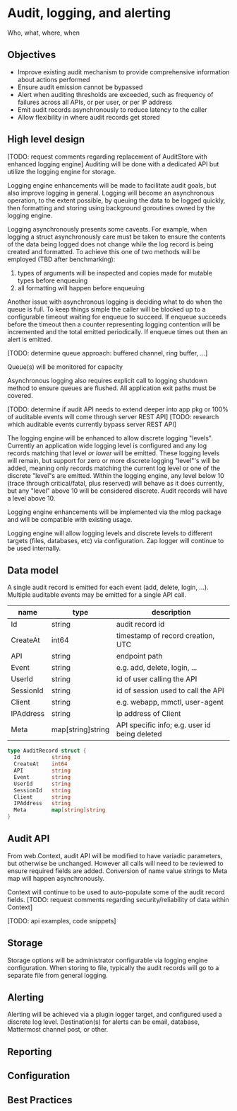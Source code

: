# Audit, logging, and alerting

Who, what, where, when

## Objectives

* Improve existing audit mechanism to provide comprehensive information about actions performed
* Ensure audit emission cannot be bypassed
* Alert when auditing thresholds are exceeded, such as frequency of failures across all APIs, or per user, or per IP address
* Emit audit records asynchronously to reduce latency to the caller
* Allow flexibility in where audit records get stored

## High level design

[TODO: request comments regarding replacement of AuditStore with enhanced logging engine]
Auditing will be done with a dedicated API but utilize the logging engine for storage.

Logging engine enhancements will be made to facilitate audit goals, but also improve logging in general. Logging will become an asynchronous operation, to the extent possible, by queuing the data to be logged quickly, then formatting and storing using background goroutines owned by the logging engine.

Logging asynchronously presents some caveats. For example, when logging a struct asynchronously care must be taken to ensure the contents of the data being logged does not change while the log record is being created and formatted. To achieve this one of two methods will be employed (TBD after benchmarking):

1. types of arguments will be inspected and copies made for mutable types before enqueuing
2. all formatting will happen before enqueuing

Another issue with asynchronous logging is deciding what to do when the queue is full. To keep things simple the caller will be blocked up to a configurable timeout waiting for enqueue to succeed. If enqueue succeeds before the timeout then a counter representing logging contention will be incremented and the total emitted periodically. If enqueue times out then an alert is emitted. 

[TODO: determine queue approach: buffered channel, ring buffer, ...]

Queue(s) will be monitored for capacity

Asynchronous logging also requires explicit call to logging shutdown method to ensure queues are flushed. All application exit paths must be covered.

[TODO: determine if audit API needs to extend deeper into app pkg or 100% of auditable events will come through server REST API]
[TODO: research which auditable events currently bypass server REST API]

The logging engine will be enhanced to allow discrete logging "levels". Currently an application wide logging level is configured and any log records matching that level *or lower* will be emitted. These logging levels will remain, but support for zero or more discrete logging "level"'s will be added, meaning only records matching the current log level or one of the discrete "level"s are emitted. Within the logging engine, any level below 10 (trace through critical/fatal, plus reserved) will behave as it does currently, but any "level" above 10 will be considered discrete. Audit records will have a level above 10.

Logging engine enhancements will be implemented via the mlog package and will be compatible with existing usage.

Logging engine will allow logging levels and discrete levels to different targets (files, databases, etc) via configuration. Zap logger will continue to be used internally.

## Data model

A single audit record is emitted for each event (add, delete, login, ...). Multiple auditable events may be emitted for a single API call.

| name       | type              | description     |
| ---------- | ----------------- | -----------     |
| Id         | string            | audit record id |
| CreateAt   | int64             | timestamp of record creation, UTC |
| API        | string            | endpoint path |
| Event      | string            | e.g. add, delete, login, ... |
| UserId     | string            | id of user calling the API |
| SessionId  | string            | id of session used to call the API |
| Client     | string            | e.g. webapp, mmctl, user-agent |
| IPAddress  | string            | ip address of Client |
| Meta       | map[string]string | API specific info; e.g. user id being deleted |

```go
type AuditRecord struct {
  Id          string
  CreateAt    int64
  API         string
  Event       string
  UserId      string
  SessionId   string
  Client      string
  IPAddress   string
  Meta        map[string]string
}
```

## Audit API

From web.Context, audit API will be modified to have variadic parameters, but otherwise be unchanged. However all calls will need to be reviewed to ensure required fields are added. Conversion of name value strings to Meta map will happen asynchronously.

Context will continue to be used to auto-populate some of the audit record fields.
[TODO: request comments regarding security/reliability of data within Context]

[TODO: api examples, code snippets]

## Storage

Storage options will be administrator configurable via logging engine configuration. When storing to file, typically the audit records will go to a separate file from general logging.

## Alerting

Alerting will be achieved via a plugin logger target, and configured used a discrete log level. Destination(s) for alerts can be email, database, Mattermost channel post, or other.

## Reporting

## Configuration

## Best Practices
